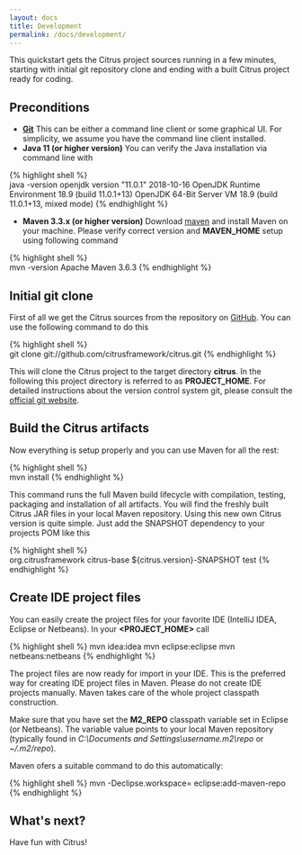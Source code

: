 ```yaml
---
layout: docs
title: Development
permalink: /docs/development/
---
```


This quickstart gets the Citrus project sources running in a few minutes, starting with initial git repository clone and 
ending with a built Citrus project ready for coding.

## Preconditions

- **[Git](http://git-scm.com/)**
  This can be either a command line client or some graphical UI. For simplicity, we assume you have the command line client installed.
- **Java 11 (or higher version)**
  You can verify the Java installation via command line with

{% highlight shell %}  
java -version
openjdk version "11.0.1" 2018-10-16
OpenJDK Runtime Environment 18.9 (build 11.0.1+13)
OpenJDK 64-Bit Server VM 18.9 (build 11.0.1+13, mixed mode)
{% endhighlight %}
  
- **Maven 3.3.x (or higher version)**
  Download <a href="http://maven.apache.org">maven</a> and install Maven on your machine. Please verify correct version and **MAVEN_HOME** setup using following command
          
{% highlight shell %}  
mvn -version
Apache Maven 3.6.3
{% endhighlight %}

## Initial git clone

First of all we get the Citrus sources from the repository on [GitHub](https://github.com/). You can use the following command to do this

{% highlight shell %}  
git clone git://github.com/citrusframework/citrus.git
{% endhighlight %}

This will clone the Citrus project to the target directory **citrus**. In the following this project directory is referred 
to as **PROJECT_HOME**. For detailed instructions about the version control system git, please consult the [official git 
website](http://git-scm.com/).

## Build the Citrus artifacts

Now everything is setup properly and you can use Maven for all the rest:

{% highlight shell %}  
mvn install
{% endhighlight %}

This command runs the full Maven build lifecycle with compilation, testing, packaging and installation of all artifacts. 
You will find the freshly built Citrus JAR files in your local Maven repository. Using this new own Citrus version is 
quite simple. Just add the SNAPSHOT dependency to your projects POM like this

{% highlight shell %}  
<dependency>
  <groupId>org.citrusframework</groupId>
  <artifactId>citrus-base</artifactId>
  <version>${citrus.version}-SNAPSHOT</version>
  <scope>test</scope>
</dependency>
{% endhighlight %}

## Create IDE project files

You can easily create the project files for your favorite IDE (IntelliJ IDEA, Eclipse or Netbeans). In your **<PROJECT_HOME>** call

{% highlight shell %}
mvn idea:idea
mvn eclipse:eclipse
mvn netbeans:netbeans
{% endhighlight %}

The project files are now ready for import in your IDE. This is the preferred way for creating IDE project files in Maven. 
Please do not create IDE projects manually. Maven takes care of the whole project classpath construction.

Make sure that you have set the **M2_REPO** classpath variable set in Eclipse (or Netbeans). The variable value points to 
your local Maven repository (typically found in *C:\Documents and Settings\username\.m2\repo* or *~/.m2/repo*).

Maven ofers a suitable command to do this automatically:

{% highlight shell %}
mvn -Declipse.workspace=<path-to-eclipse-workspace> eclipse:add-maven-repo 
{% endhighlight %}

## What's next?

Have fun with Citrus!
